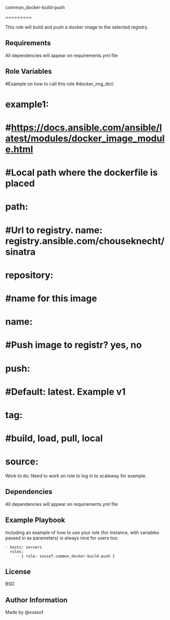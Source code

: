 common_docker-build-push

=========

This role will build and push a docker image to the selected registry.

Requirements
------------

All dependencies will appear on requirements.yml file

Role Variables
--------------
#Example on how to call this role
#docker_img_dict:
#  example1:
#    #https://docs.ansible.com/ansible/latest/modules/docker_image_module.html
#    #Local path where the dockerfile is placed
#    path:
#    #Url to registry. name: registry.ansible.com/chouseknecht/sinatra
#    repository:
#    #name for this image
#    name:
#    #Push image to registr? yes, no
#    push:
#    #Default: latest. Example v1
#    tag:
#    #build, load, pull, local
#    source:

Work to do:
Need to work on role to log in to scaleway for example.

Dependencies
------------

All dependencies will appear on requirements.yml file

Example Playbook
----------------

Including an example of how to use your role (for instance, with variables passed in as parameters) is always nice for users too:

    - hosts: servers
      roles:
         - { role: xussof.common_docker-build-push }

License
-------

BSD

Author Information
------------------
Made by @xussof
